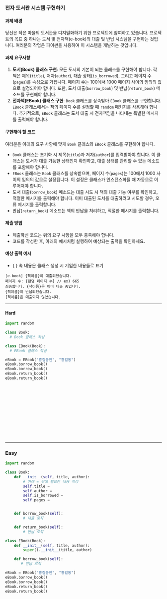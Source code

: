 ### 전자 도서관 시스템 구현하기

#### 과제 배경

당신은 작은 마을의 도서관을 디지털화하기 위한 프로젝트에 참여하고 있습니다. 프로젝트의 목표 중 하나는 도서 및 전자책(e-book)의 대출 및 반납 시스템을 구현하는 것입니다. 여러분의 작업은 파이썬을 사용하여 이 시스템을 개발하는 것입니다.

#### 과제 요구사항

1.  **도서(Book) 클래스 구현**: 모든 도서의 기본이 되는 클래스를 구현해야 합니다. 각 책은 제목(`title`), 저자(`author`), 대출 상태(`is_borrowed`), 그리고 페이지 수(`pages`)를 속성으로 가집니다. 페이지 수는 100에서 1000 페이지 사이의 임의의 값으로 설정되어야 합니다. 또한, 도서 대출(`borrow_book`) 및 반납(`return_book`) 메소드를 구현해야 합니다.
2.  **전자책(EBook) 클래스 구현**: `Book` 클래스를 상속받아 `EBook` 클래스를 구현합니다. `EBook` 클래스에서는 책의 페이지 수를 설정할 때 `random` 패키지를 사용해야 합니다. 추가적으로, `EBook` 클래스는 도서 대출 시 전자책임을 나타내는 특별한 메시지를 출력해야 합니다.

#### 구현해야 할 코드

여러분은 아래의 요구 사항에 맞게 `Book` 클래스와 `EBook` 클래스를 구현해야 합니다.

- `Book` 클래스는 초기화 시 제목(`title`)과 저자(`author`)를 입력받아야 합니다. 이 클래스는 도서가 대출 가능한 상태인지 확인하고, 대출 상태를 관리할 수 있는 메소드를 포함해야 합니다.
- `EBook` 클래스는 `Book` 클래스를 상속받으며, 페이지 수(`pages`)는 100에서 1000 사이의 임의의 값으로 설정됩니다. 이 설정은 클래스가 인스턴스화될 때 자동으로 이루어져야 합니다.
- 도서 대출(`borrow_book`) 메소드는 대출 시도 시 책의 대출 가능 여부를 확인하고, 적절한 메시지를 출력해야 합니다. 이미 대출된 도서를 대출하려고 시도할 경우, 오류 메시지를 출력합니다.
- 반납(`return_book`) 메소드는 책의 반납을 처리하고, 적절한 메시지를 출력합니다.

#### 제출 방법

- 제출하신 코드는 위의 요구 사항을 모두 충족해야 합니다.
- 코드를 작성한 후, 아래의 예시처럼 실행하여 예상되는 출력을 확인하세요.

#### 예상 출력 예시

- { } 속 내용은 클래스 생성 시 기입한 내용들로 표기

```
[e-book] {책이름}이 대출되었습니다.
페이지 수: {랜덤 페이지 수} // ex) 665
죄송합니다. {책이름}은 이미 대출 중입니다.
{책이름}이 반납되었습니다.
{책이름}은 대출되지 않았습니다.
```

---

#### Hard

```python
import random

class Book:
  # Book 클래스 작성

class EBook(Book):
  # EBook 클래스 작성

eBook = EBook("홍길동전", "홍길동")
eBook.borrow_book()
eBook.borrow_book()
eBook.return_book()
eBook.return_book()
```

<br/><br/><br/><br/><br/>
<br/><br/><br/><br/><br/>

---

### Easy

```python
import random

class Book:
    def __init__(self, title, author):
        # 아래 = 뒤에 필요한 내용 작성
        self.title =
        self.author =
        self.is_borrowed =
        self.pages =


    def borrow_book(self):
        # 대출 로직

    def return_book(self):
        # 반납 로직

class EBook(Book):
    def __init__(self, title, author):
        super().__init__(title, author)

    def borrow_book(self):
       # 반납 로직

eBook = EBook("홍길동전", "홍길동")
eBook.borrow_book()
eBook.borrow_book()
eBook.return_book()
eBook.return_book()
```

